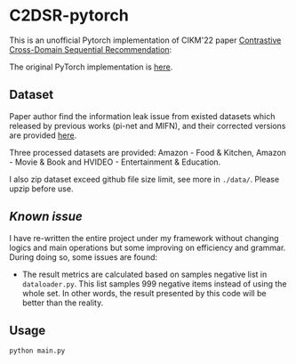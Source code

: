 # C2DSR-pytorch

This is an unofficial Pytorch implementation of CIKM'22 paper [Contrastive Cross-Domain Sequential Recommendation](https://dl.acm.org/doi/abs/10.1145/3511808.3557262):

The original PyTorch implementation is [here](https://github.com/cjx96/C2DSR).


## Dataset

Paper author find the information leak issue from existed datasets which released by previous works  (pi-net and MIFN), and their corrected versions are provided [here](https://drive.google.com/drive/folders/1xpnp6tH56xz8PF_xuTi9exEptmcvlAVU?usp=sharing).

Three processed datasets are provided: Amazon - Food & Kitchen, Amazon - Movie & Book and HVIDEO - Entertainment & Education.

I also zip dataset exceed github file size limit, see more in `./data/`. Please upzip before use.


## ***Known issue***

I have re-written the entire project under my framework without changing logics and main operations but some improving on efficiency and grammar.
During doing so, some issues are found:

- The result metrics are calculated based on samples negative list in `dataloader.py`. This list samples 999 negative items instead of using the whole set.
In other words, the result presented by this code will be better than the reality.

## Usage

```shell
python main.py 
```

